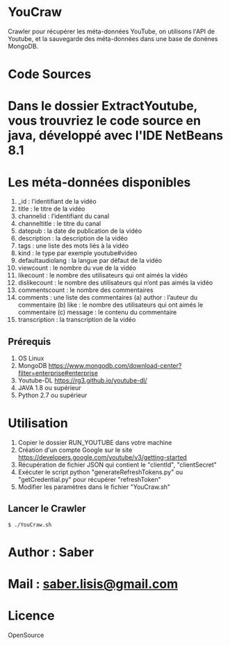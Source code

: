 # YouCraw
Crawler pour récupérer les méta-données YouTube, on utilisons l'API de Youtube, et la sauvegarde des méta-données dans une base de donénes MongoDB.
# Code Sources
# Dans le dossier ExtractYoutube, vous trouvriez le code source en java, développé avec l'IDE NetBeans 8.1

# Les méta-données disponibles

1. _id : l’identifiant de la vidéo
2. title : le titre de la vidéo
3. channelid : l’identifiant du canal
4. channeltitle : le titre du canal
5. datepub : la date de publication de la vidéo
6. description : la description de la vidéo
7. tags : une liste des mots liés à la vidéo
8. kind : le type par exemple youtube#video
9. defaultaudiolang : la langue par défaut de la vidéo
10. viewcount : le nombre du vue de la vidéo
11. likecount : le nombre des utilisateurs qui ont aimés la vidéo
12. dislikecount : le nombre des utilisateurs qui n’ont pas aimés la vidéo
13. commentscount : le nombre des commentaires
14. comments : une liste des commentaires
	(a) author : l’auteur du commentaire
	(b) like : le nombre des utilisateurs qui ont aimés le commentaire
	(c) message : le contenu du commentaire
15. transcription : la transcription de la vidéo

## Prérequis
1. OS Linux
2. MongoDB    https://www.mongodb.com/download-center?filter=enterprise#enterprise
3. Youtube-DL https://rg3.github.io/youtube-dl/
4. JAVA 1.8 ou supérieur
5. Python 2.7 ou supérieur
# Utilisation

1. Copier le dossier RUN_YOUTUBE dans votre machine
2. Création d'un compte Google sur le site https://developers.google.com/youtube/v3/getting-started
3. Récupération de fichier JSON qui contient le "clientId", "clientSecret"
4. Exécuter le script python "generateRefreshTokens.py" ou "getCredential.py" pour récupérer "refreshToken" 
5. Modifier les paramètres dans le fichier "YouCraw.sh"

## Lancer le Crawler
    $ ./YouCraw.sh

# Author : Saber
# Mail   : saber.lisis@gmail.com

# Licence
OpenSource
